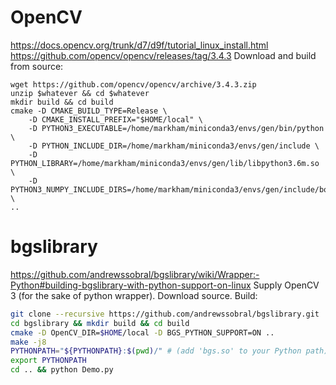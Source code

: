 # OpenCV
https://docs.opencv.org/trunk/d7/d9f/tutorial_linux_install.html
https://github.com/opencv/opencv/releases/tag/3.4.3
Download and build from source:
```
wget https://github.com/opencv/opencv/archive/3.4.3.zip
unzip $whatever && cd $whatever
mkdir build && cd build
cmake -D CMAKE_BUILD_TYPE=Release \
	-D CMAKE_INSTALL_PREFIX="$HOME/local" \
	-D PYTHON3_EXECUTABLE=/home/markham/miniconda3/envs/gen/bin/python \
	-D PYTHON_INCLUDE_DIR=/home/markham/miniconda3/envs/gen/include \
	-D PYTHON_LIBRARY=/home/markham/miniconda3/envs/gen/lib/libpython3.6m.so \
	-D PYTHON3_NUMPY_INCLUDE_DIRS=/home/markham/miniconda3/envs/gen/include/boost/python/numpy \
..
```

# bgslibrary
https://github.com/andrewssobral/bgslibrary/wiki/Wrapper:-Python#building-bgslibrary-with-python-support-on-linux
Supply OpenCV 3 (for the sake of python wrapper). Download source. Build:
```bash
git clone --recursive https://github.com/andrewssobral/bgslibrary.git
cd bgslibrary && mkdir build && cd build
cmake -D OpenCV_DIR=$HOME/local -D BGS_PYTHON_SUPPORT=ON ..
make -j8
PYTHONPATH="${PYTHONPATH}:$(pwd)/" # (add 'bgs.so' to your Python path)
export PYTHONPATH
cd .. && python Demo.py
```
<!--stackedit_data:
eyJoaXN0b3J5IjpbLTQ3MDQ5ODYyMSwtMTcyNTE0Mjc5Ml19
-->